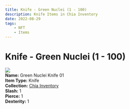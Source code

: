 ```yaml
---
title: Knife - Green Nuclei (1 - 100)
description: Knife Items in Chia Inventory
date: 2022-08-29
tags:
    - NFT
    - Items
---
```


# Knife - Green Nuclei (1 - 100)
<div class="item_thumbnail">
<img loading="lazy" src="https://5aq4pd3rj2l5vky4jlxu2tuzv6kzdwbrisz2fhdud4thi3ht.arweave.net/-6C_HHj3FOl9qrHErvTU6Zr5WR2DFEs6KcdB8mdGzzI"><br/>
<div><strong>Name:</strong> Green Nuclei Knife 01</div>
<div><strong>Item Type:</strong> Knife</div>
<div><strong>Collection:</strong> <a href="https://www.spacescan.io/xch/nft/collection/col16fpva26fhdjp2echs3cr7c30gzl7qe67hu9grtsjcqldz354asjsyzp6wx">Chia Inventory</a></div>
<div><strong>Slash:</strong> 1</div>
<div><strong>Pierce:</strong> 1</div>
<div><strong>Dexterity:</strong> 1</div>
</div>

